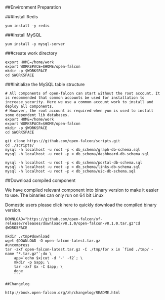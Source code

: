 
##Environment Preparation

###Install Redis

```
yum install -y redis
```
###Install MySQL
```
yum install -y mysql-server

```

###create work directory

```
export HOME=/home/work
export WORKSPACE=$HOME/open-falcon
mkdir -p $WORKSPACE
cd $WORKSPACE
```

###Initialize the MySQL table structure

```
# All components of open-falcon can start without the root account. It is recommended that common accounts be used for installation to increase security. Here we use a common account work to install and deploy all components.
# However, the root account is required when yum is used to install some dependent lib databases.
export HOME=/home/work
export WORKSPACE=$HOME/open-falcon
mkdir -p $WORKSPACE
cd $WORKSPACE

git clone https://github.com/open-falcon/scripts.git     
cd ./scripts/
mysql -h localhost -u root -p < db_schema/graph-db-schema.sql
mysql -h localhost -u root -p < db_schema/dashboard-db-schema.sql

mysql -h localhost -u root -p < db_schema/portal-db-schema.sql
mysql -h localhost -u root -p < db_schema/links-db-schema.sql
mysql -h localhost -u root -p < db_schema/uic-db-schema.sql

```

##Download compiled component

We have compiled relevant component into binary version to make it easier to use. The binaries can only run on 64 bit Linux

Domestic users please click here to quickly download the compiled binary version.
```
DOWNLOAD="https://github.com/open-falcon/of-release/releases/download/v0.1.0/open-falcon-v0.1.0.tar.gz"cd $WORKSPACE

mkdir ./tmp#download
wget $DOWNLOAD -O open-falcon-latest.tar.gz
#uncompress
tar -zxf open-falcon-latest.tar.gz -C ./tmp/for x in `find ./tmp/ -name "*.tar.gz"`;do \
    app=`echo $x|cut -d '-' -f2`; \
    mkdir -p $app; \
    tar -zxf $x -C $app; \
    done
    ```
    
##Changelog

http://book.open-falcon.org/zh/changelog/README.html





